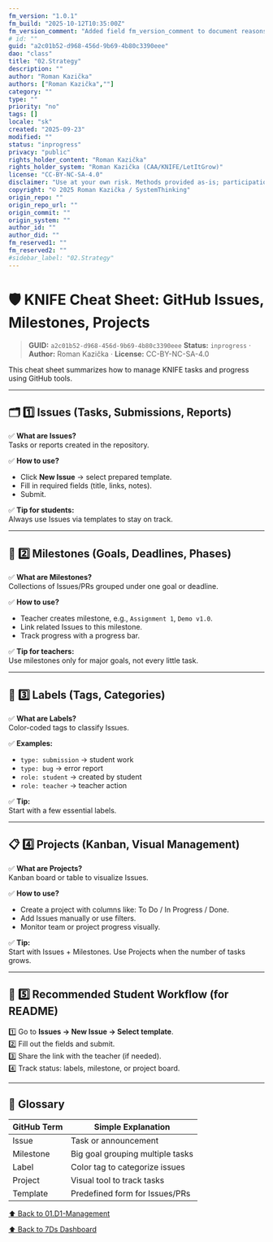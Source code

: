 ```yaml
---
fm_version: "1.0.1"
fm_build: "2025-10-12T10:35:00Z"
fm_version_comment: "Added field fm_version_comment to document reasons for FM updates"
# id: ""
guid: "a2c01b52-d968-456d-9b69-4b80c3390eee"
dao: "class"
title: "02.Strategy"
description: ""
author: "Roman Kazička"
authors: ["Roman Kazička",""]
category: ""
type: ""
priority: "no"
tags: []
locale: "sk"
created: "2025-09-23"
modified: ""
status: "inprogress"
privacy: "public"
rights_holder_content: "Roman Kazička"
rights_holder_system: "Roman Kazička (CAA/KNIFE/LetItGrow)"
license: "CC-BY-NC-SA-4.0"
disclaimer: "Use at your own risk. Methods provided as-is; participation is voluntary and context-aware."
copyright: "© 2025 Roman Kazička / SystemThinking"
origin_repo: ""
origin_repo_url: ""
origin_commit: ""
origin_system: ""
author_id: ""
author_did: ""
fm_reserved1: ""
fm_reserved2: ""
#sidebar_label: "02.Strategy"
---
```

# 🛡️ KNIFE Cheat Sheet: GitHub Issues, Milestones, Projects

<!-- fm-visible: start -->
> **GUID:** `a2c01b52-d968-456d-9b69-4b80c3390eee`
> **Status:** `inprogress` · **Author:** Roman Kazička · **License:** CC-BY-NC-SA-4.0
<!-- fm-visible: end -->

This cheat sheet summarizes how to manage KNIFE tasks and progress using GitHub tools.

---

## 🗂️ 1️⃣ Issues (Tasks, Submissions, Reports)

✅ **What are Issues?**  
Tasks or reports created in the repository.

✅ **How to use?**
- Click **New Issue** → select prepared template.
- Fill in required fields (title, links, notes).
- Submit.

✅ **Tip for students:**  
Always use Issues via templates to stay on track.

---

## 🏁 2️⃣ Milestones (Goals, Deadlines, Phases)

✅ **What are Milestones?**  
Collections of Issues/PRs grouped under one goal or deadline.

✅ **How to use?**
- Teacher creates milestone, e.g., `Assignment 1`, `Demo v1.0`.
- Link related Issues to this milestone.
- Track progress with a progress bar.

✅ **Tip for teachers:**  
Use milestones only for major goals, not every little task.

---

## 🔖 3️⃣ Labels (Tags, Categories)

✅ **What are Labels?**  
Color-coded tags to classify Issues.

✅ **Examples:**
- `type: submission` → student work
- `type: bug` → error report
- `role: student` → created by student
- `role: teacher` → teacher action

✅ **Tip:**  
Start with a few essential labels.

---

## 📋 4️⃣ Projects (Kanban, Visual Management)

✅ **What are Projects?**  
Kanban board or table to visualize Issues.

✅ **How to use?**
- Create a project with columns like: To Do / In Progress / Done.
- Add Issues manually or use filters.
- Monitor team or project progress visually.

✅ **Tip:**  
Start with Issues + Milestones. Use Projects when the number of tasks grows.

---

## 🚀 5️⃣ Recommended Student Workflow (for README)

1️⃣ Go to **Issues → New Issue → Select template**.  
2️⃣ Fill out the fields and submit.  
3️⃣ Share the link with the teacher (if needed).  
4️⃣ Track status: labels, milestone, or project board.

---

## 💬 Glossary

| GitHub Term   | Simple Explanation              |
|---------------|---------------------------------|
| Issue        | Task or announcement            |
| Milestone    | Big goal grouping multiple tasks |
| Label        | Color tag to categorize issues  |
| Project      | Visual tool to track tasks      |
| Template     | Predefined form for Issues/PRs  |

[⬆ Back to 01.D1-Management](../index.md)

[⬆ Back to 7Ds Dashboard](../../index.md)
